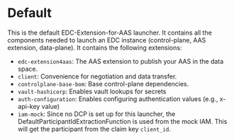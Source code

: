 # Default

This is the default EDC-Extension-for-AAS launcher. It contains all the components needed to launch an EDC instance (control-plane, AAS extension, data-plane).  It contains the following extensions:

- `edc-extension4aas`: The AAS extension to publish your AAS in the data space.
- `client`: Convenience for negotiation and data transfer.
- `controlplane-base-bom`: Base control-plane dependencies.
- `vault-hashicorp`: Enables vault lookups for secrets
- `auth-configuration`: Enables configuring authentication values (e.g., x-api-key value)
- `iam-mock`: Since no DCP is set up for this launcher, the DefaultParticipantIdExtractionFunction is used from the mock IAM. This will get the participant from the claim key `client_id`.